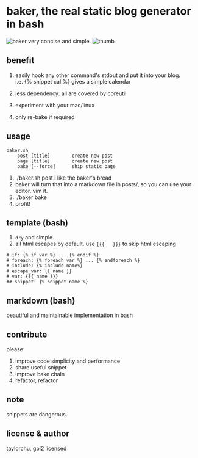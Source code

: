 # baker, the real static blog generator in bash
![baker](http://i.imgur.com/Tngl5Vv.png)
very concise and simple.
![thumb](http://i.imgur.com/3RMqeR0.jpg?1)

## benefit
1. easily hook any other command's stdout and put it into your blog.  
i.e. {% snippet cal %} gives a simple calendar

2. less dependency: all are covered by coreutil
3. experiment with your mac/linux
4. only re-bake if required

## usage

```
baker.sh
    post [title]        create new post
    page [title]        create new post
    bake [--force]      ship static page

```
1. ./baker.sh post I like the baker's bread
2. baker will turn that into a markdown file in posts/, so you can use your editor. vim it.
3. ./baker bake
4. profit!

## template (bash)

1. `dry` and simple.
2. all html escapes by default. use `{{{   }}}` to skip html escaping

```
# if: {% if var %} ... {% endif %} 
# foreach: {% foreach var %} ... {% endforeach %}
# include: {% include name%}
# escape_var: {{ name }}
# var: {{{ name }}}
## snippet: {% snippet name %}

```

## markdown (bash)

beautiful and maintainable implementation in bash


## contribute
please:

1. improve code simplicity and performance
2. share useful snippet
3. improve bake chain
4. refactor, refactor

## note
snippets are dangerous.

## license & author
taylorchu, gpl2 licensed

